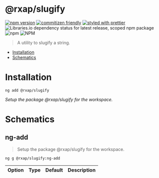 @rxap/slugify
======

[![npm version](https://img.shields.io/npm/v/@rxap/slugify?style=flat-square)](https://www.npmjs.com/package/@rxap/slugify)
[![commitizen friendly](https://img.shields.io/badge/commitizen-friendly-brightgreen.svg?style=flat-square)](https://commitizen.github.io/cz-cli/)
[![styled with prettier](https://img.shields.io/badge/styled_with-prettier-ff69b4.svg?style=flat-square)](https://github.com/prettier/prettier)
![Libraries.io dependency status for latest release, scoped npm package](https://img.shields.io/librariesio/release/npm/@rxap/slugify)
![npm](https://img.shields.io/npm/dm/@rxap/slugify)
![NPM](https://img.shields.io/npm/l/@rxap/slugify)

> A utility to slugify a string.

- [Installation](#installation)
- [Schematics](#schematics)

# Installation

```
ng add @rxap/slugify
```

*Setup the package @rxap/slugify for the workspace.*

# Schematics

## ng-add
> Setup the package @rxap/slugify for the workspace.

```
ng g @rxap/slugify:ng-add
```

Option | Type | Default | Description
--- | --- | --- | ---


